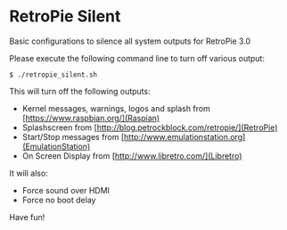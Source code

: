 # RetroPie Silent
Basic configurations to silence all system outputs for RetroPie 3.0

Please execute the following command line to turn off various output:
```
$ ./retropie_silent.sh
```

This will turn off the following outputs:
- Kernel messages, warnings, logos and splash from [https://www.raspbian.org/](Raspian)
- Splashscreen from [http://blog.petrockblock.com/retropie/](RetroPie)
- Start/Stop messages from [http://www.emulationstation.org](EmulationStation)
- On Screen Display from [http://www.libretro.com/](Libretro)

It will also:
- Force sound over HDMI
- Force no boot delay

Have fun!
